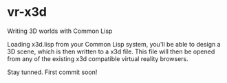 # vr-x3d

Writing 3D worlds with Common Lisp

Loading x3d.lisp from your Common Lisp system, you'll be able to design a 3D scene, which is then written to a x3d file. This file will then be opened from any of the existing x3d compatible virtual reality browsers.

Stay tunned. First commit soon!
